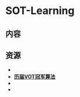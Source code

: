 # SOT-Learning

## 内容



## 资源

  *
  * **[历届VOT冠军算法](https://github.com/wangdongdut/SOT-Learning/blob/main/Resource/VOT-Winner.md)**
  *
  *
